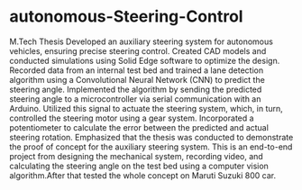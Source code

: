 # autonomous-Steering-Control
M.Tech Thesis
Developed an auxiliary steering system for autonomous vehicles, ensuring precise steering control.
Created CAD models and conducted simulations using Solid Edge software to optimize the design.
Recorded data from an internal test bed and trained a lane detection algorithm using a Convolutional Neural Network (CNN) to predict the steering angle.
Implemented the algorithm by sending the predicted steering angle to a microcontroller via serial communication with an Arduino.
Utilized this signal to actuate the steering system, which, in turn, controlled the steering motor using a gear system.
Incorporated a potentiometer to calculate the error between the predicted and actual steering rotation.
Emphasized that the thesis was conducted to demonstrate the proof of concept for the auxiliary steering system.
This is an end-to-end project from designing the mechanical system, recording video, and calculating the steering angle on the test bed using a computer vision algorithm.After that tested the whole concept on Maruti Suzuki 800 car.

